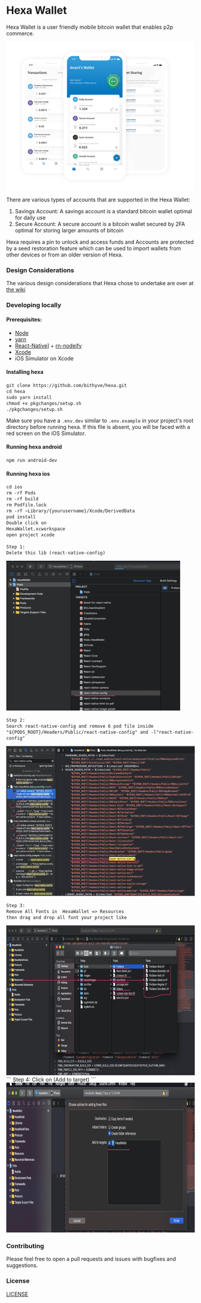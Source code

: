 # Hexa Wallet

Hexa Wallet is a user friendly mobile bitcoin wallet that enables p2p commerce.

![Hexa Wallet](hexa.png)
   
There are various types of accounts that are supported in the Hexa Wallet:

1. Savings Account: A savings account is a standard bitcoin wallet optimal for daily use
2. Secure Account: A secure account is a bitcoin wallet secured by 2FA optimal for storing larger amounts of bitcoin  
   
Hexa requires a pin to unlock and access funds and Accounts are protected by a seed restoration feature which can be used to import wallets from other devices or from an older version of Hexa.

### Design Considerations

The various design considerations that Hexa chose to undertake are over at [the wiki](https://github.com/thecryptobee/Hexa-Wallet/wiki/Design-Considerations)

### Developing locally

#### Prerequisites:
- [Node](https://nodejs.org/en/)
- [yarn](https://www.npmjs.com/package/yarn)
- [React-Native](https://www.npmjs.com/package/react-native)] + [rn-nodeify](https://www.npmjs.com/package/rn-nodeify)
- [Xcode](https://developer.apple.com/xcode/)
- iOS Simulator on Xcode

#### Installing hexa
```
git clone https://github.com/bithyve/hexa.git
cd hexa
sudo yarn install
chmod +x pkgchanges/setup.sh
./pkgchanges/setup.sh
```

Make sure you have a `.env.dev` similar to `.env.example` in your project's root directory before running hexa. If this file is absent, you will be faced with a red screen on the iOS Simulator.

#### Running hexa android
```
npm run android-dev
```
     
#### Running hexa ios    
            
```
cd ios
rm -rf Pods
rm -rf build   
rm Podfile.lock 
rm -rf ~Library/{yourusername}/Xcode/DerivedData
pod install      
Double click on 
HexaWallet.xcworkspace   
open project xcode 

Step 1:
Delete this lib (react-native-config)
```      
<img src="/src/assets/issuesImages/issue1.png" height="400">   

```   
Step 2:
Search react-native-config and remove 6 pod file inside
"${PODS_ROOT}/Headers/Public/react-native-config" and -l"react-native-config"
```  
<img src="/src/assets/issuesImages/issue2.png" height="400">   

```   
Step 3:
Remove All Fonts in  HexaWallet => Resources
then drag and drop all font your project like 
```   
<img src="/src/assets/issuesImages/issue3.png" height="400">   
```   
Step 4:
Click on (Add to target)
```   
<img src="/src/assets/issuesImages/issue4.png" height="400">   
        
            

### Contributing
Please feel free to open a pull requests and issues with bugfixes and suggestions.
  
### License  
[LICENSE](LICENSE)
